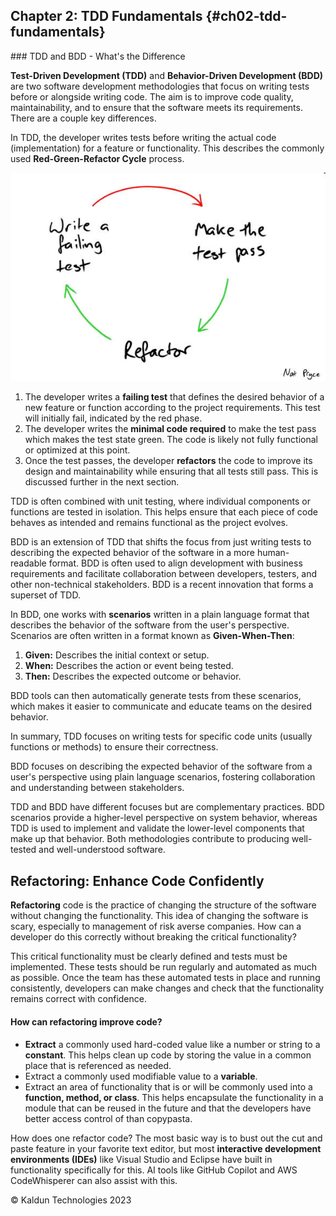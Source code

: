 ## Chapter 2: TDD Fundamentals {#ch02-tdd-fundamentals}
<link rel="stylesheet" type-"text/css" href="styles.css">
### TDD and BDD - What's the Difference

**Test-Driven Development (TDD)** and **Behavior-Driven Development (BDD)** are two software development methodologies that focus on writing tests before or alongside writing code. The aim is to improve code quality, maintainability, and to ensure that the software meets its requirements. There are a couple key differences.

In TDD, the developer writes tests before writing the actual code (implementation) for a feature or functionality. This describes the commonly used **Red-Green-Refactor Cycle** process.

![The Red-Green-Refactor Cycle by [Nat Pryce](http://www.natpryce.com/articles.html)](/images/red-green-refactor.jpg "Red-Green-Refactor Cycle")

1. The developer writes a **failing test** that defines the desired behavior of a new feature or function according to the project requirements. This test will initially fail, indicated by the <span class="red-text">red phase</span>.
2. The developer writes the **minimal code required** to make the test pass which makes the test state <span class="green-text">green</span>. The code is likely not fully functional or optimized at this point.
3. Once the test passes, the developer **refactors** the code to improve its design and maintainability while ensuring that all tests still pass. This is discussed further in the next section.

TDD is often combined with unit testing, where individual components or functions are tested in isolation. This helps ensure that each piece of code behaves as intended and remains functional as the project evolves.

BDD is an extension of TDD that shifts the focus from just writing tests to describing the expected behavior of the software in a more human-readable format. BDD is often used to align development with business requirements and facilitate collaboration between developers, testers, and other non-technical stakeholders. BDD is a recent innovation that forms a superset of TDD.

In BDD, one works with **scenarios** written in a plain language format that describes the behavior of the software from the user's perspective. Scenarios are often written in a format known as **Given-When-Then**:

1. **Given:** Describes the initial context or setup.
2. **When:** Describes the action or event being tested.
3. **Then:** Describes the expected outcome or behavior.

BDD tools can then automatically generate tests from these scenarios, which makes it easier to communicate and educate teams on the desired behavior.

In summary, TDD focuses on writing tests for specific code units (usually functions or methods) to ensure their correctness.

BDD focuses on describing the expected behavior of the software from a user's perspective using plain language scenarios, fostering collaboration and understanding between stakeholders.

TDD and BDD have different focuses but are complementary practices. BDD scenarios provide a higher-level perspective on system behavior, whereas TDD is used to implement and validate the lower-level components that make up that behavior. Both methodologies contribute to producing well-tested and well-understood software.

## Refactoring: Enhance Code Confidently

**Refactoring** code is the practice of changing the structure of the software without changing the functionality. This idea of changing the software is scary, especially to management of risk averse companies. How can a developer do this correctly without breaking the critical functionality?

This critical functionality must be clearly defined and tests must be implemented. These tests should be run regularly and automated as much as possible. Once the team has these automated tests in place and running consistently, developers can make changes and check that the functionality remains correct with confidence.

#### How can refactoring improve code?
- **Extract** a commonly used hard-coded value like a number or string to a **constant**. This helps clean up code by storing the value in a common place that is referenced as needed.
- Extract a commonly used modifiable value to a **variable**.
- Extract an area of functionality that is or will be commonly used into a **function, method, or class**. This helps encapsulate the functionality in a module that can be reused in the future and that the developers have better access control of than copypasta.

How does one refactor code? The most basic way is to bust out the cut and paste feature in your favorite text editor, but most **interactive development environments (IDEs)** like Visual Studio and Eclipse have built in functionality specifically for this. AI tools like GitHub Copilot and AWS CodeWhisperer can also assist with this.

&copy; Kaldun Technologies 2023
